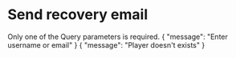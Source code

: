 # Send recovery email

<note>
	Only one of the Query parameters is required.
</note>

<api-endpoint openapi-path="./../../data.yaml" endpoint="/password-recovery" method="GET">
	<response type="400">
		<sample lang="JSON">
			{
				"message": "Enter username or email"
			}
		</sample>
	</response>
	<response type="404">
		<sample lang="JSON">
			{
				"message": "Player doesn't exists"
			}
		</sample>
	</response>
</api-endpoint>